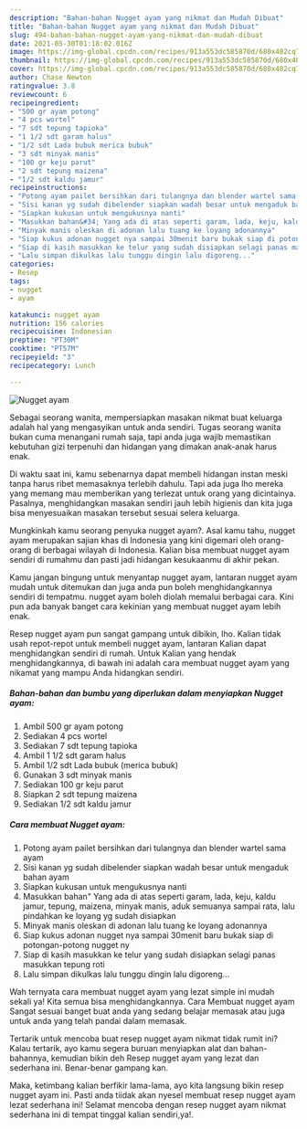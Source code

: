 ```yaml
---
description: "Bahan-bahan Nugget ayam yang nikmat dan Mudah Dibuat"
title: "Bahan-bahan Nugget ayam yang nikmat dan Mudah Dibuat"
slug: 494-bahan-bahan-nugget-ayam-yang-nikmat-dan-mudah-dibuat
date: 2021-05-30T01:18:02.016Z
image: https://img-global.cpcdn.com/recipes/913a553dc585870d/680x482cq70/nugget-ayam-foto-resep-utama.jpg
thumbnail: https://img-global.cpcdn.com/recipes/913a553dc585870d/680x482cq70/nugget-ayam-foto-resep-utama.jpg
cover: https://img-global.cpcdn.com/recipes/913a553dc585870d/680x482cq70/nugget-ayam-foto-resep-utama.jpg
author: Chase Newton
ratingvalue: 3.8
reviewcount: 6
recipeingredient:
- "500 gr ayam potong"
- "4 pcs wortel"
- "7 sdt tepung tapioka"
- "1 1/2 sdt garam halus"
- "1/2 sdt Lada bubuk merica bubuk"
- "3 sdt minyak manis"
- "100 gr keju parut"
- "2 sdt tepung maizena"
- "1/2 sdt kaldu jamur"
recipeinstructions:
- "Potong ayam pailet bersihkan dari tulangnya dan blender wartel sama ayam"
- "Sisi kanan yg sudah dibelender siapkan wadah besar untuk mengaduk bahan ayam"
- "Siapkan kukusan untuk mengukusnya nanti"
- "Masukkan bahan&#34; Yang ada di atas seperti garam, lada, keju, kaldu jamur, tepung, maizena, minyak manis, aduk semuanya sampai rata, lalu pindahkan ke loyang yg sudah disiapkan"
- "Minyak manis oleskan di adonan lalu tuang ke loyang adonannya"
- "Siap kukus adonan nugget nya sampai 30menit baru bukak siap di potongan-potong nugget ny"
- "Siap di kasih masukkan ke telur yang sudah disiapkan selagi panas masukkan tepung roti"
- "Lalu simpan dikulkas lalu tunggu dingin lalu digoreng..."
categories:
- Resep
tags:
- nugget
- ayam

katakunci: nugget ayam 
nutrition: 156 calories
recipecuisine: Indonesian
preptime: "PT30M"
cooktime: "PT57M"
recipeyield: "3"
recipecategory: Lunch

---
```



![Nugget ayam](https://img-global.cpcdn.com/recipes/913a553dc585870d/680x482cq70/nugget-ayam-foto-resep-utama.jpg)

Sebagai seorang wanita, mempersiapkan masakan nikmat buat keluarga adalah hal yang mengasyikan untuk anda sendiri. Tugas seorang  wanita bukan cuma menangani rumah saja, tapi anda juga wajib memastikan kebutuhan gizi terpenuhi dan hidangan yang dimakan anak-anak harus enak.

Di waktu  saat ini, kamu sebenarnya dapat membeli hidangan instan meski tanpa harus ribet memasaknya terlebih dahulu. Tapi ada juga lho mereka yang memang mau memberikan yang terlezat untuk orang yang dicintainya. Pasalnya, menghidangkan masakan sendiri jauh lebih higienis dan kita juga bisa menyesuaikan masakan tersebut sesuai selera keluarga. 



Mungkinkah kamu seorang penyuka nugget ayam?. Asal kamu tahu, nugget ayam merupakan sajian khas di Indonesia yang kini digemari oleh orang-orang di berbagai wilayah di Indonesia. Kalian bisa membuat nugget ayam sendiri di rumahmu dan pasti jadi hidangan kesukaanmu di akhir pekan.

Kamu jangan bingung untuk menyantap nugget ayam, lantaran nugget ayam mudah untuk ditemukan dan juga anda pun boleh menghidangkannya sendiri di tempatmu. nugget ayam boleh diolah memalui berbagai cara. Kini pun ada banyak banget cara kekinian yang membuat nugget ayam lebih enak.

Resep nugget ayam pun sangat gampang untuk dibikin, lho. Kalian tidak usah repot-repot untuk membeli nugget ayam, lantaran Kalian dapat menghidangkan sendiri di rumah. Untuk Kalian yang hendak menghidangkannya, di bawah ini adalah cara membuat nugget ayam yang nikamat yang mampu Anda hidangkan sendiri.

<!--inarticleads1-->

##### Bahan-bahan dan bumbu yang diperlukan dalam menyiapkan Nugget ayam:

1. Ambil 500 gr ayam potong
1. Sediakan 4 pcs wortel
1. Sediakan 7 sdt tepung tapioka
1. Ambil 1 1/2 sdt garam halus
1. Ambil 1/2 sdt Lada bubuk (merica bubuk)
1. Gunakan 3 sdt minyak manis
1. Sediakan 100 gr keju parut
1. Siapkan 2 sdt tepung maizena
1. Sediakan 1/2 sdt kaldu jamur




<!--inarticleads2-->

##### Cara membuat Nugget ayam:

1. Potong ayam pailet bersihkan dari tulangnya dan blender wartel sama ayam
1. Sisi kanan yg sudah dibelender siapkan wadah besar untuk mengaduk bahan ayam
1. Siapkan kukusan untuk mengukusnya nanti
1. Masukkan bahan&#34; Yang ada di atas seperti garam, lada, keju, kaldu jamur, tepung, maizena, minyak manis, aduk semuanya sampai rata, lalu pindahkan ke loyang yg sudah disiapkan
1. Minyak manis oleskan di adonan lalu tuang ke loyang adonannya
1. Siap kukus adonan nugget nya sampai 30menit baru bukak siap di potongan-potong nugget ny
1. Siap di kasih masukkan ke telur yang sudah disiapkan selagi panas masukkan tepung roti
1. Lalu simpan dikulkas lalu tunggu dingin lalu digoreng...




Wah ternyata cara membuat nugget ayam yang lezat simple ini mudah sekali ya! Kita semua bisa menghidangkannya. Cara Membuat nugget ayam Sangat sesuai banget buat anda yang sedang belajar memasak atau juga untuk anda yang telah pandai dalam memasak.

Tertarik untuk mencoba buat resep nugget ayam nikmat tidak rumit ini? Kalau tertarik, ayo kamu segera buruan menyiapkan alat dan bahan-bahannya, kemudian bikin deh Resep nugget ayam yang lezat dan sederhana ini. Benar-benar gampang kan. 

Maka, ketimbang kalian berfikir lama-lama, ayo kita langsung bikin resep nugget ayam ini. Pasti anda tiidak akan nyesel membuat resep nugget ayam lezat sederhana ini! Selamat mencoba dengan resep nugget ayam nikmat sederhana ini di tempat tinggal kalian sendiri,ya!.

